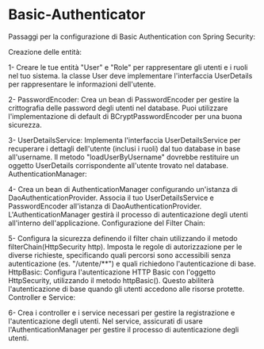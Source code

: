 # Basic-Authenticator

Passaggi per la configurazione di Basic Authentication con Spring Security:

Creazione delle entità:

1- Creare le tue entità "User" e "Role" per rappresentare gli utenti e i ruoli nel tuo sistema. la classe User deve implementare l'interfaccia UserDetails per rappresentare le informazioni dell'utente.

2- PasswordEncoder:
Crea un bean di PasswordEncoder per gestire la crittografia delle password degli utenti nel database. Puoi utilizzare l'implementazione di default di BCryptPasswordEncoder per una buona sicurezza.

3- UserDetailsService:
Implementa l'interfaccia UserDetailsService per recuperare i dettagli dell'utente (inclusi i ruoli) dal tuo database in base all'username. Il metodo "loadUserByUsername" dovrebbe restituire un oggetto UserDetails corrispondente all'utente trovato nel database.
AuthenticationManager:

4- Crea un bean di AuthenticationManager configurando un'istanza di DaoAuthenticationProvider. Associa il tuo UserDetailsService e PasswordEncoder all'istanza di DaoAuthenticationProvider. L'AuthenticationManager gestirà il processo di autenticazione degli utenti all'interno dell'applicazione.
Configurazione del Filter Chain:

5- Configura la sicurezza definendo il filter chain utilizzando il metodo filterChain(HttpSecurity http). Imposta le regole di autorizzazione per le diverse richieste, specificando quali percorsi sono accessibili senza autenticazione (es. "/utente/**") e quali richiedono l'autenticazione di base.
HttpBasic:
Configura l'autenticazione HTTP Basic con l'oggetto HttpSecurity, utilizzando il metodo httpBasic(). Questo abiliterà l'autenticazione di base quando gli utenti accedono alle risorse protette.
Controller e Service:

6- Crea i controller e i service necessari per gestire la registrazione e l'autenticazione degli utenti. Nel service, assicurati di usare l'AuthenticationManager per gestire il processo di autenticazione degli utenti.
